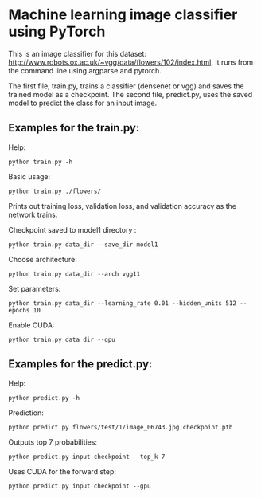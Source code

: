 # Machine learning image classifier using PyTorch
This is an image classifier for this dataset: http://www.robots.ox.ac.uk/~vgg/data/flowers/102/index.html. It runs from the command line using argparse and pytorch. 

The first file, train.py, trains a classifier (densenet or vgg) and saves the trained model as a checkpoint. The second file, predict.py, uses the saved model to predict the class for an input image. 

## Examples for the train.py:

Help:
```
python train.py -h
```

Basic usage:
```
python train.py ./flowers/
```
Prints out training loss, validation loss, and validation accuracy as the network trains.


Checkpoint saved to model1 directory :
```
python train.py data_dir --save_dir model1
```

Choose architecture: 
```
python train.py data_dir --arch vgg11
```

Set parameters: 
```
python train.py data_dir --learning_rate 0.01 --hidden_units 512 --epochs 10
```

Enable CUDA:
```
python train.py data_dir --gpu
```


## Examples for the predict.py:

Help:
```
python predict.py -h
```

Prediction:
```
python predict.py flowers/test/1/image_06743.jpg checkpoint.pth
```

Outputs top 7 probabilities:
```
python predict.py input checkpoint --top_k 7
```

Uses CUDA for the forward step: 
```
python predict.py input checkpoint --gpu
```

